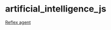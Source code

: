 # artificial_intelligence_js

[Reflex agent](https://hugofiguer9777.github.io/IA_Tarea2/01_reflex_agent.html)


